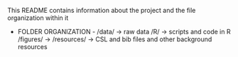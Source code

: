 This README contains information about the project and the file organization within it

- FOLDER ORGANIZATION -
/data/ -> raw data
/R/ -> scripts and code in R
/figures/ ->
/resources/ -> CSL and bib files and other background resources

